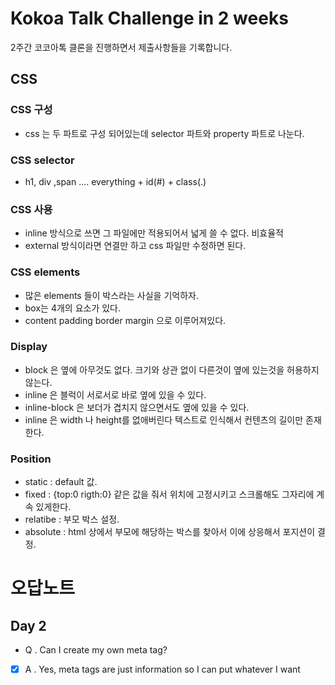 # Kokoa Talk Challenge in 2 weeks

2주간 코코아톡 클론을 진행하면서 제출사항들을 기록합니다.

## CSS

### CSS 구성
- css 는 두 파트로 구성 되어있는데 selector 파트와 property 파트로 나눈다.

### CSS selector
- h1, div ,span .... everything + id(#) + class(.) 

### CSS 사용
- inline 방식으로 쓰면 그 파일에만 적용되어서 넓게 쓸 수 없다. 비효율적
- external 방식이라면 연결만 하고 css 파일만 수정하면 된다.

### CSS elements
- 많은 elements 들이 박스라는 사실을 기억하자.
- box는 4개의 요소가 있다.
- content padding border margin 으로 이루어져있다.

### Display
- block 은 옆에 아무것도 없다. 크기와 상관 없이 다른것이 옆에 있는것을 허용하지 않는다.
- inline 은 블럭이 서로서로 바로 옆에 있을 수 있다.
- inline-block 은 보더가 겹치지 않으면서도 옆에 있을 수 있다.
- inline 은 width 나 height를 없애버린다 텍스트로 인식해서 컨텐츠의 길이만 존재한다.

### Position
- static : default 값.
- fixed : {top:0 rigth:0} 같은 값을 줘서 위치에 고정시키고 스크롤해도 그자리에 계속 있게한다.
- relatibe : 부모 박스 설정.
- absolute : html 상에서 부모에 해당하는 박스를 찾아서 이에 상응해서 포지션이 결정.



# 오답노트
## Day 2
- Q . Can I create my own meta tag?
- [x] A . Yes, meta tags are just information so I can put whatever I want 
  